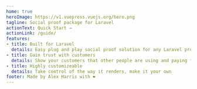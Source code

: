 ```yaml
---
home: true
heroImage: https://v1.vuepress.vuejs.org/hero.png
tagline: Social proof package for Laravel
actionText: Quick Start →
actionLink: /guide/
features:
- title: Built for Laravel
  details: Easy plug and play social proof solution for any Laravel project
- title: Gain trust with customers
  details: Show your customers that other people are using and paying for your product
- title: Highly customizeable
  details: Take control of the way it renders, make it your own
footer: Made by Alex Harris with ❤️
---
```

